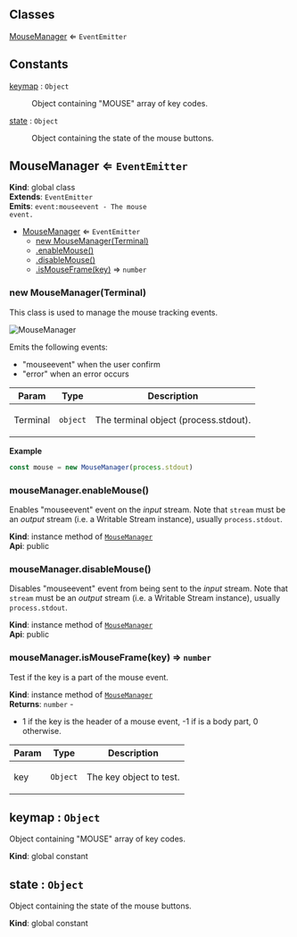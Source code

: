 ## Classes

<dl>
<dt><a href="#MouseManager">MouseManager</a> ⇐ <code>EventEmitter</code></dt>
<dd></dd>
</dl>

## Constants

<dl>
<dt><a href="#keymap">keymap</a> : <code>Object</code></dt>
<dd><p>Object containing &quot;MOUSE&quot; array of key codes.</p></dd>
<dt><a href="#state">state</a> : <code>Object</code></dt>
<dd><p>Object containing the state of the mouse buttons.</p></dd>
</dl>

<a name="MouseManager"></a>

## MouseManager ⇐ <code>EventEmitter</code>
**Kind**: global class  
**Extends**: <code>EventEmitter</code>  
**Emits**: <code>event:mouseevent - The mouse event.</code>  

* [MouseManager](#MouseManager) ⇐ <code>EventEmitter</code>
    * [new MouseManager(Terminal)](#new_MouseManager_new)
    * [.enableMouse()](#MouseManager+enableMouse)
    * [.disableMouse()](#MouseManager+disableMouse)
    * [.isMouseFrame(key)](#MouseManager+isMouseFrame) ⇒ <code>number</code>

<a name="new_MouseManager_new"></a>

### new MouseManager(Terminal)
<p>This class is used to manage the mouse tracking events.</p>
<p><img src="https://user-images.githubusercontent.com/14907987/201913001-713ca6e7-c277-42f7-ac1a-5f90ee1b144f.gif" alt="MouseManager"></p>
<p>Emits the following events:</p>
<ul>
<li>&quot;mouseevent&quot; when the user confirm</li>
<li>&quot;error&quot; when an error occurs</li>
</ul>


| Param | Type | Description |
| --- | --- | --- |
| Terminal | <code>object</code> | <p>The terminal object (process.stdout).</p> |

**Example**  
```js
const mouse = new MouseManager(process.stdout)
```
<a name="MouseManager+enableMouse"></a>

### mouseManager.enableMouse()
<p>Enables &quot;mouseevent&quot; event on the <em>input</em> stream. Note that <code>stream</code> must be
an <em>output</em> stream (i.e. a Writable Stream instance), usually <code>process.stdout</code>.</p>

**Kind**: instance method of [<code>MouseManager</code>](#MouseManager)  
**Api**: public  
<a name="MouseManager+disableMouse"></a>

### mouseManager.disableMouse()
<p>Disables &quot;mouseevent&quot; event from being sent to the <em>input</em> stream.
Note that <code>stream</code> must be an <em>output</em> stream (i.e. a Writable Stream instance),
usually <code>process.stdout</code>.</p>

**Kind**: instance method of [<code>MouseManager</code>](#MouseManager)  
**Api**: public  
<a name="MouseManager+isMouseFrame"></a>

### mouseManager.isMouseFrame(key) ⇒ <code>number</code>
<p>Test if the key is a part of the mouse event.</p>

**Kind**: instance method of [<code>MouseManager</code>](#MouseManager)  
**Returns**: <code>number</code> - <ul>
<li>1 if the key is the header of a mouse event, -1 if is a body part, 0 otherwise.</li>
</ul>  

| Param | Type | Description |
| --- | --- | --- |
| key | <code>Object</code> | <p>The key object to test.</p> |

<a name="keymap"></a>

## keymap : <code>Object</code>
<p>Object containing &quot;MOUSE&quot; array of key codes.</p>

**Kind**: global constant  
<a name="state"></a>

## state : <code>Object</code>
<p>Object containing the state of the mouse buttons.</p>

**Kind**: global constant  

